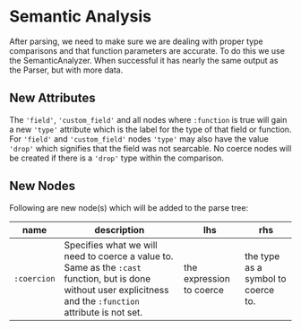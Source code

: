 # Semantic Analysis

After parsing, we need to make sure we are dealing with proper type comparisons and that function parameters are accurate. To do this we use the SemanticAnalyzer. When successful it has nearly the same output as the Parser, but with more data.

## New Attributes

The `'field'`, `'custom_field'` and all nodes where `:function` is true will gain a new `'type'` attribute which is the label for the type of that field or function. For `'field'` and `'custom_field'` nodes `'type'` may also have the value `'drop'` which signifies that the field was not searcable. No coerce nodes will be created if there is a `'drop'` type within the comparison.

## New Nodes

Following are new node(s) which will be added to the parse tree:

name | description | lhs | rhs
---- | ----------- | --- | ---
`:coercion` | Specifies what we will need to coerce a value to. Same as the `:cast` function, but is done without user explicitness and the `:function` attribute is not set. | the expression to coerce | the type as a symbol to coerce to.

